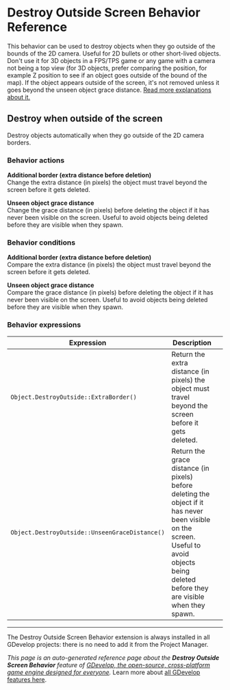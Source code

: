 # Destroy Outside Screen Behavior Reference

This behavior can be used to destroy objects when they go outside of the bounds of the 2D camera. Useful for 2D bullets or other short-lived objects. Don't use it for 3D objects in a FPS/TPS game or any game with a camera not being a top view (for 3D objects, prefer comparing the position, for example Z position to see if an object goes outside of the bound of the map). If the object appears outside of the screen, it's not removed unless it goes beyond the unseen object grace distance. [Read more explanations about it.](/gdevelop5/behaviors/destroyoutside)



## Destroy when outside of the screen 

Destroy objects automatically when they go outside of the 2D camera borders. 

### Behavior actions

**Additional border (extra distance before deletion)**  
Change the extra distance (in pixels) the object must travel beyond the screen before it gets deleted.

**Unseen object grace distance**  
Change the grace distance (in pixels) before deleting the object if it has never been visible on the screen. Useful to avoid objects being deleted before they are visible when they spawn.

### Behavior conditions

**Additional border (extra distance before deletion)**  
Compare the extra distance (in pixels) the object must travel beyond the screen before it gets deleted.

**Unseen object grace distance**  
Compare the grace distance (in pixels) before deleting the object if it has never been visible on the screen. Useful to avoid objects being deleted before they are visible when they spawn.

### Behavior expressions

| Expression | Description |  |
|-----|-----|-----|
| `Object.DestroyOutside::ExtraBorder()` | Return the extra distance (in pixels) the object must travel beyond the screen before it gets deleted. ||
| `Object.DestroyOutside::UnseenGraceDistance()` | Return the grace distance (in pixels) before deleting the object if it has never been visible on the screen. Useful to avoid objects being deleted before they are visible when they spawn. ||



---

The Destroy Outside Screen Behavior extension is always installed in all GDevelop projects: there is no need to add it from the Project Manager.

*This page is an auto-generated reference page about the **Destroy Outside Screen Behavior** feature of [GDevelop, the open-source, cross-platform game engine designed for everyone](https://gdevelop.io/).* Learn more about [all GDevelop features here](/gdevelop5/all-features).